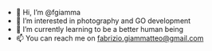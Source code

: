 - 👋 Hi, I’m @fgiamma
- 👀 I’m interested in photography and GO development
- 🌱 I’m currently learning to be a better human being
- 📫 You can reach me on fabrizio.giammatteo@gmail.com

<!---
fgiamma/fgiamma is a ✨ special ✨ repository because its `README.md` (this file) appears on your GitHub profile.
You can click the Preview link to take a look at your changes.
--->
